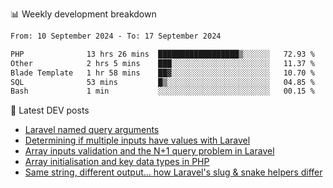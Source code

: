 📊 Weekly development breakdown
<!--START_SECTION:waka-->

```txt
From: 10 September 2024 - To: 17 September 2024

PHP              13 hrs 26 mins  ██████████████████▒░░░░░░   72.93 %
Other            2 hrs 5 mins    ███░░░░░░░░░░░░░░░░░░░░░░   11.37 %
Blade Template   1 hr 58 mins    ██▓░░░░░░░░░░░░░░░░░░░░░░   10.70 %
SQL              53 mins         █▒░░░░░░░░░░░░░░░░░░░░░░░   04.85 %
Bash             1 min           ░░░░░░░░░░░░░░░░░░░░░░░░░   00.15 %
```

<!--END_SECTION:waka-->

📕 Latest DEV posts
<!-- BLOG-POST-LIST:START -->
- [Laravel named query arguments](https://dev.to/michaelvickersuk/laravel-named-query-arguments-28kd)
- [Determining if multiple inputs have values with Laravel](https://dev.to/michaelvickersuk/determining-if-multiple-inputs-have-values-with-laravel-km6)
- [Array inputs validation and the N+1 query problem in Laravel](https://dev.to/michaelvickersuk/array-inputs-validation-and-the-n1-query-problem-in-laravel-2agb)
- [Array initialisation and key data types in PHP](https://dev.to/michaelvickersuk/array-initialisation-and-key-data-types-in-php-1e5b)
- [Same string, different output... how Laravel&#39;s slug &amp; snake helpers differ](https://dev.to/michaelvickersuk/same-string-different-output-how-laravels-slug-snake-helpers-differ-1ccj)
<!-- BLOG-POST-LIST:END -->
